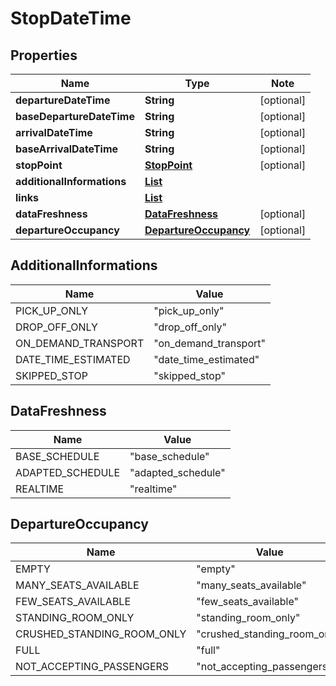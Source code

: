 # StopDateTime

## Properties

Name | Type | Note
---- | ---- | ----
**departureDateTime** | **String** | [optional] 
**baseDepartureDateTime** | **String** | [optional] 
**arrivalDateTime** | **String** | [optional] 
**baseArrivalDateTime** | **String** | [optional] 
**stopPoint** | [**StopPoint**](StopPoint.md) | [optional] 
**additionalInformations** | [**List<AdditionalInformations>**](#AdditionalInformations) | 
**links** | [**List<LinkSchema>**](LinkSchema.md) | 
**dataFreshness** | [**DataFreshness**](#DataFreshness) | [optional] 
**departureOccupancy** | [**DepartureOccupancy**](#DepartureOccupancy) | [optional] 

## AdditionalInformations

Name | Value
---- | -----
PICK_UP_ONLY | "pick_up_only"
DROP_OFF_ONLY | "drop_off_only"
ON_DEMAND_TRANSPORT | "on_demand_transport"
DATE_TIME_ESTIMATED | "date_time_estimated"
SKIPPED_STOP | "skipped_stop"

## DataFreshness

Name | Value
---- | -----
BASE_SCHEDULE | "base_schedule"
ADAPTED_SCHEDULE | "adapted_schedule"
REALTIME | "realtime"

## DepartureOccupancy

Name | Value
---- | -----
EMPTY | "empty"
MANY_SEATS_AVAILABLE | "many_seats_available"
FEW_SEATS_AVAILABLE | "few_seats_available"
STANDING_ROOM_ONLY | "standing_room_only"
CRUSHED_STANDING_ROOM_ONLY | "crushed_standing_room_only"
FULL | "full"
NOT_ACCEPTING_PASSENGERS | "not_accepting_passengers"

